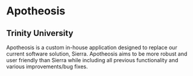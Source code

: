 # Apotheosis
## Trinity University
Apotheosis is a custom in-house application designed to replace our current software solution, Sierra.
Apotheosis aims to be more robust and user friendly than Sierra while including all previous functionality 
and various improvements/bug fixes.

